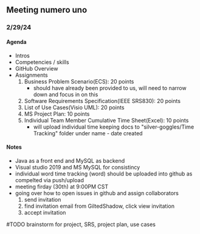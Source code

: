 ## Meeting numero uno
### 2/29/24

#### Agenda
* Intros
* Competencies / skills
* GitHub Overview
* Assignments
  1. Business Problem Scenario(ECS): 20 points
      * should have already been provided to us, will need to narrow down and focus in on this
  2. Software Requirements Specification(IEEE SRS830): 20 points
  3. List of Use Cases(Visio UML): 20 points
  4. MS Project Plan: 10 points
  5. Individual Team Member Cumulative Time Sheet(Excel): 10 points
      * will upload individual time keeping docs to "silver-goggles/Time Tracking" folder under name - date created



#### Notes 
* Java as a front end and MySQL as backend
* Visual studio 2019 and MS MySQL for consistincy 
* individual word time tracking (word) should be uploaded into github as compelted via push/upload
* meeting firday (30th) at 9:00PM CST
* going over how to open issues in github and assign collaborators
  1. send invitation
  2. find invitation email from GiltedShadow, click view invitation
  3. accept invitation

#TODO
brainstorm for project, SRS, project plan, use cases
